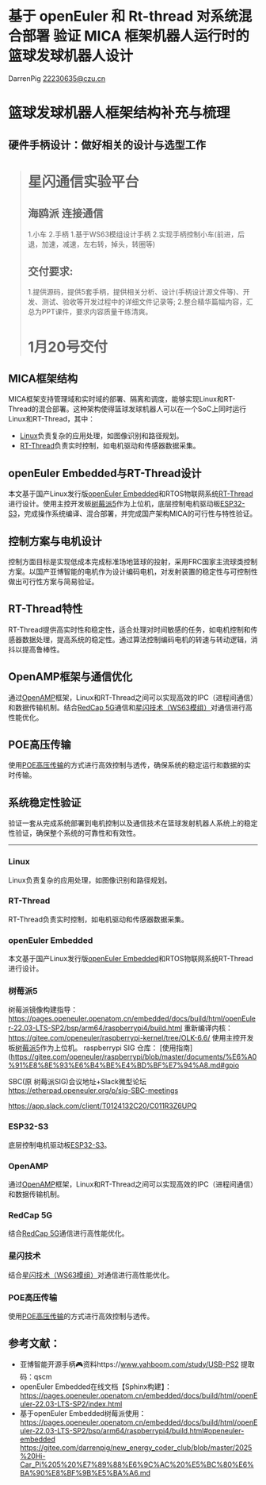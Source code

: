 # 基于 openEuler 和 Rt-thread 对系统混合部署 验证 MICA 框架机器人运行时的篮球发球机器人设计
DarrenPig 22230635@czu.cn

# 篮球发球机器人框架结构补充与梳理

## 硬件手柄设计：做好相关的设计与选型工作


> # 星闪通信实验平台
> ## 海鸥派 连接通信
> 1.小车 2.手柄
> 1.基于WS63模组设计手柄
> 2.实现手柄控制小车(前进，后退，加速，减速，左右转，掉头，转圈等)
> ## 交付要求: 
> 1.提供源码，提供5套手柄，提供相关分析、设计(手柄设计源文件等)、开发、测试、验收等开发过程中的详细文件记录等;
> 2.整合精华篇幅内容，汇总为PPT课件，要求内容质量干练清爽。
> # 1月20号交付


## MICA框架结构
MICA框架支持管理域和实时域的部署、隔离和调度，能够实现Linux和RT-Thread的混合部署。这种架构使得篮球发球机器人可以在一个SoC上同时运行Linux和RT-Thread，其中：
- [Linux](#Linux)负责复杂的应用处理，如图像识别和路径规划。
- [RT-Thread](#RT-Thread)负责实时控制，如电机驱动和传感器数据采集。

## openEuler Embedded与RT-Thread设计
本文基于国产Linux发行版[openEuler Embedded](#openEuler-Embedded)和RTOS物联网系统[RT-Thread](#RT-Thread)进行设计。使用主控开发板[树莓派5](#树莓派5)作为上位机，底层控制电机驱动板[ESP32-S3](#ESP32-S3)，完成操作系统编译、混合部署，并完成国产架构MICA的可行性与特性验证。

## 控制方案与电机设计
控制方面目标是实现低成本完成标准场地篮球的投射，采用FRC国家主流球类控制方案。以国产亚博智能的电机作为设计编码电机，对发射装置的稳定性与可控制性做出可行性方案与简易验证。

## RT-Thread特性
RT-Thread提供高实时性和稳定性，适合处理对时间敏感的任务，如电机控制和传感器数据处理，提高系统的稳定性。通过算法控制编码电机的转速与转动逻辑，消抖以提高鲁棒性。

## OpenAMP框架与通信优化
通过[OpenAMP](#OpenAMP)框架，Linux和RT-Thread之间可以实现高效的IPC（进程间通信）和数据传输机制。结合[RedCap 5G](#RedCap-5G)通信和[星闪技术（WS63模组）](#星闪技术)对通信进行高性能优化。

## POE高压传输
使用[POE高压传输](#POE高压传输)的方式进行高效控制与透传，确保系统的稳定运行和数据的实时传输。

## 系统稳定性验证
验证一套从完成系统部署到电机控制以及通信技术在篮球发射机器人系统上的稳定性验证，确保整个系统的可靠性和有效性。

---

### Linux
Linux负责复杂的应用处理，如图像识别和路径规划。

### RT-Thread
RT-Thread负责实时控制，如电机驱动和传感器数据采集。

### openEuler Embedded
本文基于国产Linux发行版[openEuler Embedded](http://openeuler.org/)和RTOS物联网系统RT-Thread进行设计。

### 树莓派5

树莓派镜像构建指导：https://pages.openeuler.openatom.cn/embedded/docs/build/html/openEuler-22.03-LTS-SP2/bsp/arm64/raspberrypi4/build.html
重新编译内核：https://gitee.com/openeuler/raspberrypi-kernel/tree/OLK-6.6/
使用主控开发板[树莓派5](https://www.raspberrypi.org/products/raspberry-pi-4-model-b/)作为上位机。
raspberrypi SIG 仓库：
[使用指南](https://gitee.com/openeuler/raspberrypi/blob/master/documents/%E6%A0%91%E8%8E%93%E6%B4%BE%E4%BD%BF%E7%94%A8.md#gpio

SBC(原 树莓派SIG)会议地址+Slack微型论坛
https://etherpad.openeuler.org/p/sig-SBC-meetings

https://app.slack.com/client/T0124132C20/C011R3Z6UPQ
### ESP32-S3
底层控制电机驱动板[ESP32-S3](https://www.espressif.com/en/products/socs/esp32-s3)。

### OpenAMP
通过[OpenAMP](https://www.xilinx.com/html_docs/xapp1257.htm)框架，Linux和RT-Thread之间可以实现高效的IPC（进程间通信）和数据传输机制。

### RedCap 5G
结合[RedCap 5G](https://www.3gpp.org/technologies/keywords/124-5g-redcap)通信进行高性能优化。

### 星闪技术
结合[星闪技术（WS63模组）](https://www.csdn.net/blog/qq_41757273/)对通信进行高性能优化。

### POE高压传输
使用[POE高压传输](https://www.h3c.com/solution/technical/poe/)的方式进行高效控制与透传。



## 参考文献：
- 亚博智能开源手柄🎮资料https://www.yahboom.com/study/USB-PS2 提取码：qscm
- openEuler Embedded在线文档【Sphinx构建】：https://pages.openeuler.openatom.cn/embedded/docs/build/html/openEuler-22.03-LTS-SP2/index.html
- 基于openEuler Embedded树莓派使用：https://pages.openeuler.openatom.cn/embedded/docs/build/html/openEuler-22.03-LTS-SP2/bsp/arm64/raspberrypi4/build.html#openeuler-embedded
https://gitee.com/darrenpig/new_energy_coder_club/blob/master/2025%20Hi-Car_Pi%205%20%E7%89%88%E6%9C%AC%20%E5%BC%80%E6%BA%90%E8%BF%9B%E5%BA%A6.md